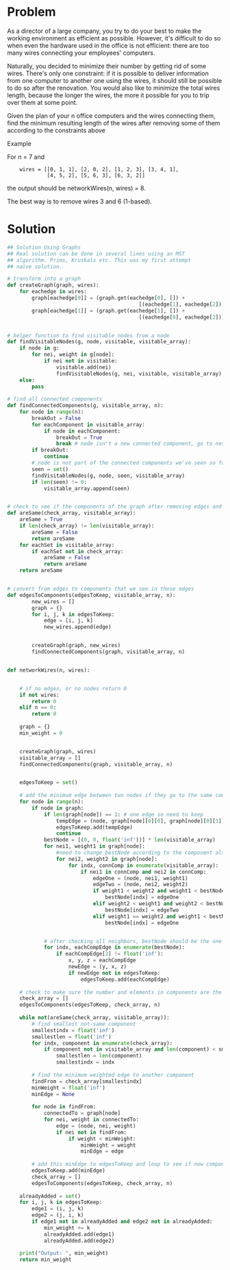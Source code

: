 # Problem
As a director of a large company, you try to do your best to make the working environment as efficient as possible. However, it's difficult to do so when even the hardware used in the office is not efficient: there are too many wires connecting your employees' computers.

Naturally, you decided to minimize their number by getting rid of some wires. There's only one constraint: if it is possible to deliver information from one computer to another one using the wires, it should still be possible to do so after the renovation. You would also like to minimize the total wires length, because the longer the wires, the more it possible for you to trip over them at some point.

Given the plan of your n office computers and the wires connecting them, find the minimum resulting length of the wires after removing some of them according to the constraints above

Example

For n = 7 and

        wires = [[0, 1, 1], [2, 0, 2], [1, 2, 3], [3, 4, 1],  
                 [4, 5, 2], [5, 6, 3], [6, 3, 2]]
         
the output should be networkWires(n, wires) = 8.



The best way is to remove wires 3 and 6 (1-based).

# Solution
```python
## Solution Using Graphs
## Real solution can be done in several lines using an MST
## algorithm. Prims, Kruskals etc. This was my first attempt
## naive solution.

# transform into a graph 
def createGraph(graph, wires):
    for eachedge in wires:
        graph[eachedge[0]] = (graph.get(eachedge[0], []) + 
                                           [(eachedge[1], eachedge[2])])
        graph[eachedge[1]] = (graph.get(eachedge[1], []) + 
                                           [(eachedge[0], eachedge[2])])


# helper function to find visitable nodes from a node
def findVisitableNodes(g, node, visitable, visitable_array):
    if node in g:
        for nei, weight in g[node]:
            if nei not in visitable:
                visitable.add(nei)
                findVisitableNodes(g, nei, visitable, visitable_array)
    else:
        pass
      
# find all connected components
def findConnectedComponents(g, visitable_array, n):
    for node in range(n):
        breakOut = False
        for eachComponent in visitable_array:
            if node in eachComponent:
                breakOut = True
                break # node isn't a new connected component, go to next node
        if breakOut:
            continue
        # node is not part of the connected components we've seen so far
        seen = set()
        findVisitableNodes(g, node, seen, visitable_array)
        if len(seen) != 0:
            visitable_array.append(seen)


# check to see if the components of the graph after removing edges and original components are the same
def areSame(check_array, visitable_array):
    areSame = True
    if len(check_array) != len(visitable_array):
        areSame = False
        return areSame
    for eachSet in visitable_array:
        if eachSet not in check_array:
            areSame = False
            return areSame
    return areSame


# convert from edges to components that we see in those edges        
def edgesToComponents(edgesToKeep, visitable_array, n):
        new_wires = []
        graph = {}
        for i, j, k in edgesToKeep:
            edge = [i, j, k]
            new_wires.append(edge)


        createGraph(graph, new_wires)
        findConnectedComponents(graph, visitable_array, n)


def networkWires(n, wires):


    # if no edges, or no nodes return 0
    if not wires:
        return 0
    elif n == 0:
        return 0
      
    graph = {}
    min_weight = 0


    createGraph(graph, wires)
    visitable_array = []
    findConnectedComponents(graph, visitable_array, n)


    edgesToKeep = set()
    
    # add the minimum edge between two nodes if they go to the same component
    for node in range(n):
        if node in graph:
            if len(graph[node]) == 1: # one edge so need to keep
                tempEdge = (node, graph[node][0][0], graph[node][0][1])
                edgesToKeep.add(tempEdge)
                continue
            bestNode = [(0, 0, float('inf'))] * len(visitable_array)
            for nei1, weight1 in graph[node]:
                #need to change bestNode according to the component also, each edge might be to a different component. 
                for nei2, weight2 in graph[node]:
                    for indx, connComp in enumerate(visitable_array):
                        if nei1 in connComp and nei2 in connComp:
                            edgeOne = (node, nei1, weight1)
                            edgeTwo = (node, nei2, weight2)
                            if weight1 < weight2 and weight1 < bestNode[indx][2]:
                                bestNode[indx] = edgeOne
                            elif weight2 < weight1 and weight2 < bestNode[indx][2]:
                                bestNode[indx] = edgeTwo
                            elif weight1 == weight2 and weight1 < bestNode[indx][2]:
                                bestNode[indx] = edgeOne


            # after checking all neighbors, bestNode should be the one with lowest weight edge
            for indx, eachCompEdge in enumerate(bestNode):
                if eachCompEdge[2] != float('inf'):
                    x, y, z = eachCompEdge
                    newEdge = (y, x, z)
                    if newEdge not in edgesToKeep:
                        edgesToKeep.add(eachCompEdge)
                    
    # check to make sure the number and elements in components are the same after removing edges
    check_array = []
    edgesToComponents(edgesToKeep, check_array, n)
      
    while not(areSame(check_array, visitable_array)):
        # find smallest not-same component
        smallestindx = float('inf')
        smallestlen = float('inf')
        for indx, component in enumerate(check_array):
            if component not in visitable_array and len(component) < smallestlen:
                smallestlen = len(component)
                smallestindx = indx
        
        # find the minimum weighted edge to another component
        findFrom = check_array[smallestindx]
        minWeight = float('inf')
        minEdge = None
        
        for node in findFrom:
            connectedTo = graph[node]
            for nei, weight in connectedTo:
                edge = (node, nei, weight)
                if nei not in findFrom:
                    if weight < minWeight:
                        minWeight = weight
                        minEdge = edge
        
        # add this minEdge to edgesToKeep and loop to see if now components are the same
        edgesToKeep.add(minEdge)
        check_array = []
        edgesToComponents(edgesToKeep, check_array, n)
    
    alreadyAdded = set()
    for i, j, k in edgesToKeep:
        edge1 = (i, j, k)
        edge2 = (j, i, k)
        if edge1 not in alreadyAdded and edge2 not in alreadyAdded:
            min_weight += k
            alreadyAdded.add(edge1)
            alreadyAdded.add(edge2)
                              
    print("Output: ", min_weight)
    return min_weight
```
